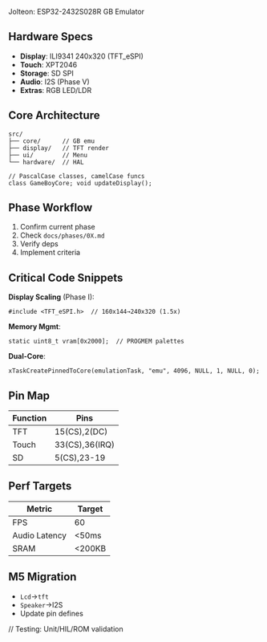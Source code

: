 Jolteon: ESP32-2432S028R GB Emulator

## Hardware Specs
- **Display**: ILI9341 240x320 (TFT_eSPI)
- **Touch**: XPT2046
- **Storage**: SD SPI
- **Audio**: I2S (Phase V)
- **Extras**: RGB LED/LDR

## Core Architecture
```
src/
├── core/      // GB emu
├── display/   // TFT render
├── ui/        // Menu
└── hardware/  // HAL

// PascalCase classes, camelCase funcs
class GameBoyCore; void updateDisplay();
```

## Phase Workflow
1. Confirm current phase
2. Check `docs/phases/0X.md`
3. Verify deps
4. Implement criteria

## Critical Code Snippets
**Display Scaling** (Phase I):
```
#include <TFT_eSPI.h>  // 160x144→240x320 (1.5x)
```

**Memory Mgmt**:
```
static uint8_t vram[0x2000];  // PROGMEM palettes
```

**Dual-Core**:
```
xTaskCreatePinnedToCore(emulationTask, "emu", 4096, NULL, 1, NULL, 0);
```

## Pin Map
| Function   | Pins          |
|------------|---------------|
| TFT        | 15(CS),2(DC)  |
| Touch      | 33(CS),36(IRQ)|
| SD         | 5(CS),23-19   |

## Perf Targets
| Metric         | Target    |
|----------------|-----------|
| FPS            | 60        |
| Audio Latency  | <50ms     |
| SRAM           | <200KB    |

## M5 Migration
- `Lcd`→`tft`
- `Speaker`→I2S
- Update pin defines

// Testing: Unit/HIL/ROM validation
```


